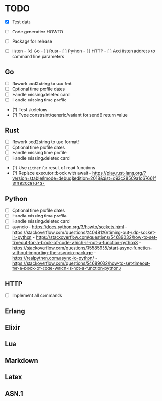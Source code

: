 # TODO

- [x] Test data
- [ ] Code generation HOWTO
- [ ] Package for release

- [ ] listen
      - [x] Go
      - [ ] Rust
      - [ ] Python
      - [ ] HTTP
      - [ ] Add listen address to command line parameters

## Go
- [ ] Rework bcd2string to use fmt
- [ ] Optional time profile dates
- [ ] Handle missing/deleted card
- [ ] Handle missing time profile
- (?) Test skeletons
- (?) Type constraint/generic/variant for send() return value

## Rust
- [ ] Rework bcd2string to use format!
- [ ] Optional time profile dates
- [ ] Handle missing time profile
- [ ] Handle missing/deleted card
- (?) Use `Either` for result of read functions
- (?) Replace executor::block with await
      - https://play.rust-lang.org/?version=stable&mode=debug&edition=2018&gist=d93c28509a1c67661f31ff820281d434

## Python
- [ ] Optional time profile dates
- [ ] Handle missing time profile
- [ ] Handle missing/deleted card
- [ ] asyncio
      - https://docs.python.org/3/howto/sockets.html
      - https://stackoverflow.com/questions/24048126/timing-out-udp-socket-in-python
      - https://stackoverflow.com/questions/54689032/how-to-set-timeout-for-a-block-of-code-which-is-not-a-function-python3
      - https://stackoverflow.com/questions/35585935/start-async-function-without-importing-the-asyncio-package
      - https://realpython.com/async-io-python/
      - https://stackoverflow.com/questions/54689032/how-to-set-timeout-for-a-block-of-code-which-is-not-a-function-python3

## HTTP
- [ ] Implement all commands

## Erlang

## Elixir

## Lua

## Markdown

## Latex

## ASN.1

